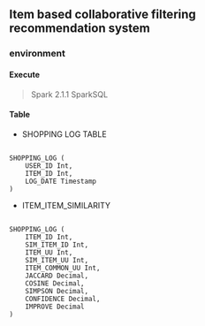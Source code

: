 ## Item based collaborative filtering recommendation system

### environment

#### Execute

> Spark 2.1.1 SparkSQL

#### Table

* SHOPPING LOG TABLE

<pre><code>
SHOPPING_LOG (
    USER_ID Int,
    ITEM_ID Int,
    LOG_DATE Timestamp
)
</code></pre>

* ITEM_ITEM_SIMILARITY

<pre><code>
SHOPPING_LOG (
    ITEM_ID Int,
    SIM_ITEM_ID Int,
    ITEM_UU Int,
    SIM_ITEM_UU Int,
    ITEM_COMMON_UU Int,
    JACCARD Decimal,
    COSINE Decimal,
    SIMPSON Decimal,
    CONFIDENCE Decimal,
    IMPROVE Decimal
)
</code></pre>

